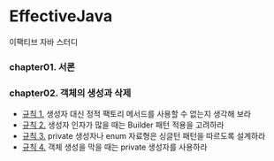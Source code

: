 # EffectiveJava
이팩티브 자바 스터디

### chapter01. 서론

### chapter02. 객체의 생성과 삭제
 - [규칙 1.](https://github.com/Hyunhoo-Kwon/EffectiveJava/tree/master/Examples/src/chapter02/item01) 생성자 대신 정적 팩토리 메서드를 사용할 수 없는지 생각해 보라
 - [규칙 2.](https://github.com/Hyunhoo-Kwon/EffectiveJava/tree/master/Examples/src/chapter02/item02) 생성자 인자가 많을 때는 Builder 패턴 적용을 고려하라
 - [규칙 3.](https://github.com/Hyunhoo-Kwon/EffectiveJava/tree/master/Examples/src/chapter02/item03) private 생성자나 enum 자료형은 싱글턴 패턴을 따르도록 설계하라
 - [규칙 4.](https://github.com/Hyunhoo-Kwon/EffectiveJava/tree/master/Examples/src/chapter02/item04) 객체 생성을 막을 때는 private 생성자를 사용하라
